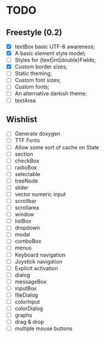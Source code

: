 TODO
====

Freestyle (0.2)
---------------

- [x] textBox basic UTF-8 awareness;
- [x] A basic element style model;
- [ ] Styles for {text|int|double}Fields;
- [x] Custom border sizes;
- [ ] Static theming;
- [ ] Custom font sizes;
- [ ] Custom fonts;
- [ ] An alternative darkish theme;
- [ ] textArea

Wishlist
--------

- [ ] Generate doxygen
- [ ] TTF Fonts
- [ ] Allow some sort of cache on State
- [ ] section
- [ ] checkBox
- [ ] radioBox
- [ ] selectable
- [ ] treeNode
- [ ] slider
- [ ] vector numeric input
- [ ] scrollbar
- [ ] scrollarea
- [ ] window
- [ ] listBox
- [ ] dropdown
- [ ] modal
- [ ] comboBox
- [ ] menus
- [ ] Keyboard navigation
- [ ] Joystick navigation
- [ ] Explicit activation
- [ ] dialog
- [ ] messageBox
- [ ] inputBox
- [ ] fileDialog
- [ ] colorInput
- [ ] colorDialog
- [ ] graphs
- [ ] drag & drop
- [ ] multiple mouse buttons
